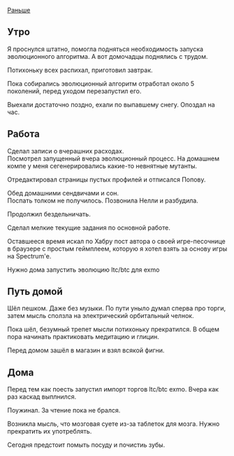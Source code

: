 [Раньше](2019.11.05.md)
## Утро
Я проснулся штатно, помогла подняться необходимость запуска эволюционного алгоритма. А вот домочадцы поднялись с трудом.

Потихоньку всех распихал, приготовил завтрак.

Пока собирались эволюционный алгоритм отработал около 5 поколений, перед уходом перезапустил его.

Выехали достаточно поздно, ехали по выпавшему снегу. Опоздал на час.
## Работа
Сделал записи о вчерашних расходах.  
Посмотрел запущенный вчера эволюционный процесс. На домашнем компе у меня сегенерировались какие-то невнятные мутанты.

Отредактировал страницы пустых профилей и отписался Попову.

Обед домашними сендвичами и сон.  
Поспать толком не получилось. Позвонила Нелли и разбудила.

Продолжил бездельничать.

Сделал мелкие текущие задания по основной работе.

Оставшееся время искал по Хабру пост автора о своей игре-песочнице в браузере с простым геймплеем, которую я хотел взять за основу игры на Spectrum'е.

Нужно дома запустить эволюцию ltc/btc для exmo
## Путь домой
Шёл пешком. Даже без музыки. По пути уныло думал сперва про торги, затем мысль сползла на электрический орбитальный челнок.

Пока шёл, безумный трепет мысли потихоньку прекратился. В общем пора начинать практиковать медитацию и глицин.

Перед домом зашёл в магазин и взял всякой фигни.
## Дома
Перед тем как поесть запустил импорт торгов ltc/btc exmo. Вчера как раз каскад выплнился.

Поужинал. За чтение пока не брался.

Возникла мысль, что мозговая суете из-за таблеток для мозга. Нужно прекратить их употреблять.

Сегодня предстоит помыть посуду и почистиь зубы.
